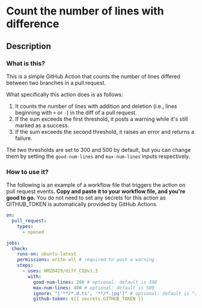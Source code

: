 # Count the number of lines with difference

## Description

### What is this?

This is a simple GitHub Action that counts the number of lines differed between two branches in a pull request.

What specifically this action does is as follows:

1. It counts the number of lines with addition and deletion (i.e., lines beginning with `+` or `-`) in the diff of a pull request.
2. If the sum exceeds the first threshold, it posts a warning while it's still marked as a success.
3. If the sum exceeds the second threshold, it raises an error and returns a failure.

The two thresholds are set to 300 and 500 by default, but you can change them by setting the `good-num-lines` and `max-num-lines` inputs respectively.

### How to use it?

The following is an example of a workflow file that triggers the action on pull request events.
**Copy and paste it to your workflow file, and you're good to go.**
You do not need to set any secrets for this action as GITHUB_TOKEN is automatically provided by GitHub Actions.

```yaml
on:
  pull_request:
    types:
      - opened

jobs:
  check:
    runs-on: ubuntu-latest
    permissions: write-all # required to post a warning
    steps:
      - uses: NMZ0429/diff_CI@v1.3
        with:
          good-num-lines: 200 # optional: default is 300
          max-num-lines: 400 # optional: default is 500
          ignore: "['**/*.d.ts', '**/*.jpg']" # optional: default is "[]" 
          github-token: ${{ secrets.GITHUB_TOKEN }}
```
